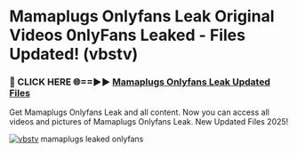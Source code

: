 # Mamaplugs Onlyfans Leak Original Videos 0nlyFans Leaked - Files Updated! (vbstv)

<h3>🔴 CLICK HERE 🌐==►► <a href="https://tinyurl.com/4seja8ks" rel="nofollow">Mamaplugs Onlyfans Leak Updated Files</a></h3>

Get Mamaplugs Onlyfans Leak and all content. Now you can access all videos and pictures of Mamaplugs Onlyfans Leak. New Updated Files 2025!

[![vbstv](https://i.imgur.com/EWjZXRe.gif)](https://tinyurl.com/4seja8ks)
mamaplugs leaked onlyfans